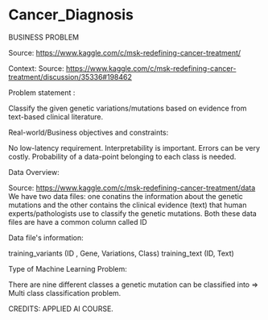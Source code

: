 # Cancer_Diagnosis

BUSINESS PROBLEM

Source: https://www.kaggle.com/c/msk-redefining-cancer-treatment/


Context:
Source: https://www.kaggle.com/c/msk-redefining-cancer-treatment/discussion/35336#198462


Problem statement :

Classify the given genetic variations/mutations based on evidence from text-based clinical literature.

Real-world/Business objectives and constraints:

No low-latency requirement.
Interpretability is important.
Errors can be very costly.
Probability of a data-point belonging to each class is needed.

Data Overview:

Source: https://www.kaggle.com/c/msk-redefining-cancer-treatment/data
We have two data files: one conatins the information about the genetic mutations and the other contains the clinical evidence (text) that human experts/pathologists use to classify the genetic mutations.
Both these data files are have a common column called ID

Data file's information:

training_variants (ID , Gene, Variations, Class)
training_text (ID, Text)

Type of Machine Learning Problem:

There are nine different classes a genetic mutation can be classified into => Multi class classification problem.

CREDITS:
APPLIED AI COURSE.
